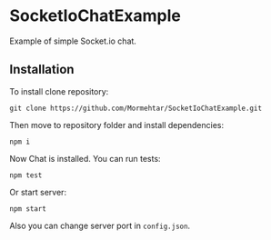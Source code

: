 # SocketIoChatExample
Example of simple Socket.io chat.

## Installation
To install clone repository:

    git clone https://github.com/Mormehtar/SocketIoChatExample.git
    
Then move to repository folder and install dependencies:
 
    npm i
    
Now Chat is installed. You can run tests:

    npm test
    
Or start server:

    npm start
    
Also you can change server port in `config.json`.
